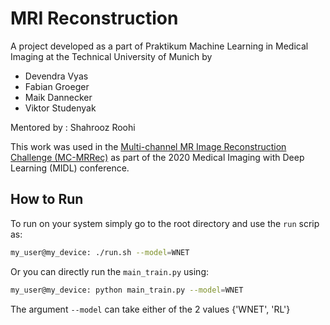 # MRI Reconstruction

A project developed as a part of Praktikum Machine Learning in Medical Imaging at the Technical University of Munich by
- Devendra Vyas
- Fabian Groeger
- Maik Dannecker
- Viktor Studenyak

Mentored by : Shahrooz Roohi

This work was used in the [Multi-channel MR Image Reconstruction Challenge (MC-MRRec)](https://sites.google.com/view/calgary-campinas-dataset/mr-reconstruction-challenge) as part of the 2020 Medical Imaging with Deep Learning (MIDL) conference.

## How to Run
To run on your system simply go to the root directory and use the `run` scrip as:
```bash
my_user@my_device: ./run.sh --model=WNET
```
Or you can directly run the `main_train.py` using:
```bash
my_user@my_device: python main_train.py --model=WNET
```
The argument `--model` can take either of the 2 values {'WNET', 'RL'}
